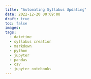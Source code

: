 ```yaml
---
title: "Automating Syllabus Updating"
date: 2022-12-20 00:09:00
draft: true
toc: false
images:
tags:
  - datetime
  - syllabus creation
  - markdown
  - python
  - jupyter
  - pandas
  - csv
  - jupyter notebooks
---
```

